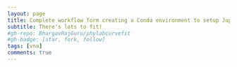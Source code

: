 ```yaml
---
layout: page
title: Complete workflow form creating a Conda environment to setup Jupyter notebook for Physics data analysis and curve fitting
subtitle: There's lots to fit!
#gh-repo: BhargavRajGuru/phylabcurvefit
#gh-badge: [star, fork, follow]
tags: [vna]
comments: true
---
```


